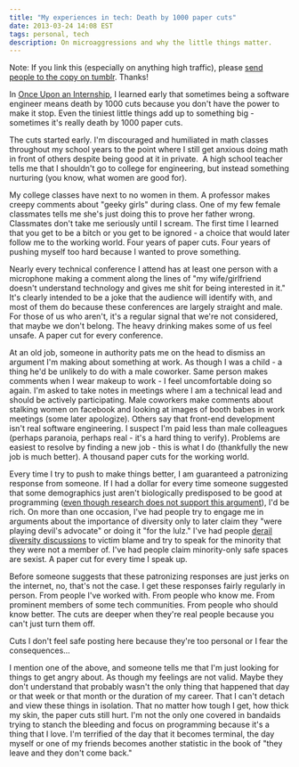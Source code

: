 ```yaml
---
title: "My experiences in tech: Death by 1000 paper cuts"
date: 2013-03-24 14:08 EST
tags: personal, tech
description: On microaggressions and why the little things matter.
---
```


Note: If you link this (especially on anything high traffic), please [send people to the copy on tumblr](http://juliepagano.tumblr.com/post/46206589124/my-experiences-in-tech-death-by-1000-paper-cuts). Thanks!

In [Once Upon an Internship](http://juliepagano.com/blog/2013/03/23/my-experiences-in-tech-once-upon-an-internship/ "My experiences in tech: Once upon an internship"), I learned early that sometimes being a software engineer means death by 1000 cuts because you don't have the power to make it stop. Even the tiniest little things add up to something big - sometimes it's really death by 1000 paper cuts.

The cuts started early. I'm discouraged and humiliated in math classes throughout my school years to the point where I still get anxious doing math in front of others despite being good at it in private.  A high school teacher tells me that I shouldn't go to college for engineering, but instead something nurturing (you know, what women are good for).

My college classes have next to no women in them. A professor makes creepy comments about "geeky girls" during class. One of my few female classmates tells me she's just doing this to prove her father wrong. Classmates don't take me seriously until I scream. The first time I learned that you get to be a bitch or you get to be ignored - a choice that would later follow me to the working world. Four years of paper cuts. Four years of pushing myself too hard because I wanted to prove something.

Nearly every technical conference I attend has at least one person with a microphone making a comment along the lines of "my wife/girlfriend doesn't understand technology and gives me shit for being interested in it." It's clearly intended to be a joke that the audience will identify with, and most of them do because these conferences are largely straight and male. For those of us who aren't, it's a regular signal that we're not considered, that maybe we don't belong. The heavy drinking makes some of us feel unsafe. A paper cut for every conference.

At an old job, someone in authority pats me on the head to dismiss an argument I'm making about something at work. As though I was a child - a thing he'd be unlikely to do with a male coworker. Same person makes comments when I wear makeup to work - I feel uncomfortable doing so again. I'm asked to take notes in meetings where I am a technical lead and should be actively participating. Male coworkers make comments about stalking women on facebook and looking at images of booth babes in work meetings (some later apologize). Others say that front-end development isn't real software engineering. I suspect I'm paid less than male colleagues (perhaps paranoia, perhaps real - it's a hard thing to verify). Problems are easiest to resolve by finding a new job - this is what I do (thankfully the new job is much better). A thousand paper cuts for the working world.

Every time I try to push to make things better, I am guaranteed a patronizing response from someone. If I had a dollar for every time someone suggested that some demographics just aren't biologically predisposed to be good at programming ([even though research does not support this argument](http://www.slideshare.net/terriko/how-does-biology-explain-the-low-numbers-of-women-in-cs-hint-it-doesnt)), I'd be rich. On more than one occasion, I've had people try to engage me in arguments about the importance of diversity only to later claim they "were playing devil's advocate" or doing it "for the lulz." I've had people [derail diversity discussions](http://juliepagano.com/blog/2013/01/13/thoughts-on-a-diversity-discussion/ "Thoughts on a diversity discussion") to victim blame and try to speak for the minority that they were not a member of. I've had people claim minority-only safe spaces are sexist. A paper cut for every time I speak up.

Before someone suggests that these patronizing responses are just jerks on the internet, no, that's not the case. I get these responses fairly regularly in person. From people I've worked with. From people who know me. From prominent members of some tech communities. From people who should know better. The cuts are deeper when they're real people because you can't just turn them off.

Cuts I don't feel safe posting here because they're too personal or I fear the consequences...

I mention one of the above, and someone tells me that I'm just looking for things to get angry about. As though my feelings are not valid. Maybe they don't understand that probably wasn't the only thing that happened that day or that week or that month or the duration of my career. That I can't detach and view these things in isolation. That no matter how tough I get, how thick my skin, the paper cuts still hurt. I'm not the only one covered in bandaids trying to stanch the bleeding and focus on programming because it's a thing that I love. I'm terrified of the day that it becomes terminal, the day myself or one of my friends becomes another statistic in the book of "they leave and they don't come back."